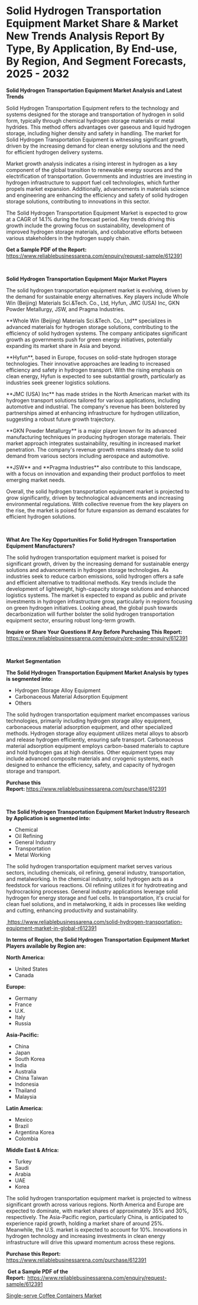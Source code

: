 <p><h1>Solid Hydrogen Transportation Equipment Market Share & Market New Trends Analysis Report By Type, By Application, By End-use, By Region, And Segment Forecasts, 2025 - 2032</h1></p><p><strong>Solid Hydrogen Transportation Equipment Market Analysis and Latest Trends</strong></p>
<p><p>Solid Hydrogen Transportation Equipment refers to the technology and systems designed for the storage and transportation of hydrogen in solid form, typically through chemical hydrogen storage materials or metal hydrides. This method offers advantages over gaseous and liquid hydrogen storage, including higher density and safety in handling. The market for Solid Hydrogen Transportation Equipment is witnessing significant growth, driven by the increasing demand for clean energy solutions and the need for efficient hydrogen delivery systems.</p><p>Market growth analysis indicates a rising interest in hydrogen as a key component of the global transition to renewable energy sources and the electrification of transportation. Governments and industries are investing in hydrogen infrastructure to support fuel cell technologies, which further propels market expansion. Additionally, advancements in materials science and engineering are enhancing the efficiency and safety of solid hydrogen storage solutions, contributing to innovations in this sector.</p><p>The Solid Hydrogen Transportation Equipment Market is expected to grow at a CAGR of 14.1% during the forecast period. Key trends driving this growth include the growing focus on sustainability, development of improved hydrogen storage materials, and collaborative efforts between various stakeholders in the hydrogen supply chain.</p></p>
<p><strong>Get a Sample PDF of the Report:&nbsp;</strong> <a href="https://www.reliablebusinessarena.com/enquiry/request-sample/612391?utm_campaign=3289&utm_medium=2&utm_source=Github&utm_content=ia&utm_term=29032025&utm_id=solid-hydrogen-transportation-equipment">https://www.reliablebusinessarena.com/enquiry/request-sample/612391</a></p>
<p>&nbsp;</p>
<p><strong>Solid Hydrogen Transportation Equipment Major Market Players</strong></p>
<p><p>The solid hydrogen transportation equipment market is evolving, driven by the demand for sustainable energy alternatives. Key players include Whole Win (Beijing) Materials Sci.&Tech. Co., Ltd, Hyfun, JMC (USA) Inc, GKN Powder Metallurgy, JSW, and Pragma Industries.</p><p>**Whole Win (Beijing) Materials Sci.&Tech. Co., Ltd** specializes in advanced materials for hydrogen storage solutions, contributing to the efficiency of solid hydrogen systems. The company anticipates significant growth as governments push for green energy initiatives, potentially expanding its market share in Asia and beyond.</p><p>**Hyfun**, based in Europe, focuses on solid-state hydrogen storage technologies. Their innovative approaches are leading to increased efficiency and safety in hydrogen transport. With the rising emphasis on clean energy, Hyfun is expected to see substantial growth, particularly as industries seek greener logistics solutions.</p><p>**JMC (USA) Inc** has made strides in the North American market with its hydrogen transport solutions tailored for various applications, including automotive and industrial. The company's revenue has been bolstered by partnerships aimed at enhancing infrastructure for hydrogen utilization, suggesting a robust future growth trajectory.</p><p>**GKN Powder Metallurgy** is a major player known for its advanced manufacturing techniques in producing hydrogen storage materials. Their market approach integrates sustainability, resulting in increased market penetration. The company's revenue growth remains steady due to solid demand from various sectors including aerospace and automotive.</p><p>**JSW** and **Pragma Industries** also contribute to this landscape, with a focus on innovation and expanding their product portfolios to meet emerging market needs.</p><p>Overall, the solid hydrogen transportation equipment market is projected to grow significantly, driven by technological advancements and increasing environmental regulations. With collective revenue from the key players on the rise, the market is poised for future expansion as demand escalates for efficient hydrogen solutions.</p></p>
<p>&nbsp;</p>
<p><strong>What Are The Key Opportunities For Solid Hydrogen Transportation Equipment Manufacturers?</strong></p>
<p><p>The solid hydrogen transportation equipment market is poised for significant growth, driven by the increasing demand for sustainable energy solutions and advancements in hydrogen storage technologies. As industries seek to reduce carbon emissions, solid hydrogen offers a safe and efficient alternative to traditional methods. Key trends include the development of lightweight, high-capacity storage solutions and enhanced logistics systems. The market is expected to expand as public and private investments in hydrogen infrastructure grow, particularly in regions focusing on green hydrogen initiatives. Looking ahead, the global push towards decarbonization will further bolster the solid hydrogen transportation equipment sector, ensuring robust long-term growth.</p></p>
<p><strong>Inquire or Share Your Questions If Any Before Purchasing This Report:</strong> <a href="https://www.reliablebusinessarena.com/enquiry/pre-order-enquiry/612391?utm_campaign=3289&utm_medium=2&utm_source=Github&utm_content=ia&utm_term=29032025&utm_id=solid-hydrogen-transportation-equipment">https://www.reliablebusinessarena.com/enquiry/pre-order-enquiry/612391</a></p>
<p>&nbsp;</p>
<p><strong>Market Segmentation</strong></p>
<p><strong>The Solid Hydrogen Transportation Equipment Market Analysis by types is segmented into:</strong></p>
<p><ul><li>Hydrogen Storage Alloy Equipment</li><li>Carbonaceous Material Adsorption Equipment</li><li>Others</li></ul></p>
<p><p>The solid hydrogen transportation equipment market encompasses various technologies, primarily including hydrogen storage alloy equipment, carbonaceous material adsorption equipment, and other specialized methods. Hydrogen storage alloy equipment utilizes metal alloys to absorb and release hydrogen efficiently, ensuring safe transport. Carbonaceous material adsorption equipment employs carbon-based materials to capture and hold hydrogen gas at high densities. Other equipment types may include advanced composite materials and cryogenic systems, each designed to enhance the efficiency, safety, and capacity of hydrogen storage and transport.</p></p>
<p><strong>Purchase this Report:&nbsp;</strong><a href="https://www.reliablebusinessarena.com/purchase/612391?utm_campaign=3289&utm_medium=2&utm_source=Github&utm_content=ia&utm_term=29032025&utm_id=solid-hydrogen-transportation-equipment">https://www.reliablebusinessarena.com/purchase/612391</a></p>
<p>&nbsp;</p>
<p><strong>The Solid Hydrogen Transportation Equipment Market Industry Research by Application is segmented into:</strong></p>
<p><ul><li>Chemical</li><li>Oil Refining</li><li>General Industry</li><li>Transportation</li><li>Metal Working</li></ul></p>
<p><p>The solid hydrogen transportation equipment market serves various sectors, including chemicals, oil refining, general industry, transportation, and metalworking. In the chemical industry, solid hydrogen acts as a feedstock for various reactions. Oil refining utilizes it for hydrotreating and hydrocracking processes. General industry applications leverage solid hydrogen for energy storage and fuel cells. In transportation, it's crucial for clean fuel solutions, and in metalworking, it aids in processes like welding and cutting, enhancing productivity and sustainability.</p></p>
<p><a href="https://www.reliablebusinessarena.com/solid-hydrogen-transportation-equipment-market-in-global-r612391?utm_campaign=3289&utm_medium=2&utm_source=Github&utm_content=ia&utm_term=29032025&utm_id=solid-hydrogen-transportation-equipment">&nbsp;https://www.reliablebusinessarena.com/solid-hydrogen-transportation-equipment-market-in-global-r612391</a></p>
<p><strong>In terms of Region, the Solid Hydrogen Transportation Equipment Market Players available by Region are:</strong></p>
<p>
    <p> <strong> North America: </strong>
        <ul>
            <li>United States</li>
            <li>Canada</li>
        </ul>
        </p> 
    <p> <strong> Europe: </strong>
        <ul>
            <li>Germany</li>
            <li>France</li>
            <li>U.K.</li>
            <li>Italy</li>
            <li>Russia</li>
        </ul>
        </p> 
    <p> <strong> Asia-Pacific: </strong>
        <ul>
            <li>China</li>
            <li>Japan</li>
            <li>South Korea</li>
            <li>India</li>
            <li>Australia</li>
            <li>China Taiwan</li>
            <li>Indonesia</li>
            <li>Thailand</li>
            <li>Malaysia</li>
        </ul>
        </p> 
    <p> <strong> Latin America: </strong>
        <ul>
            <li>Mexico</li>
            <li>Brazil</li>
            <li>Argentina Korea</li>
            <li>Colombia</li>
        </ul>
        </p> 
    <p> <strong> Middle East & Africa: </strong>
        <ul>
            <li>Turkey</li>
            <li>Saudi</li>
            <li>Arabia</li>
            <li>UAE</li>
            <li>Korea</li>
        </ul>
    </p>
    </p>
<p><p>The solid hydrogen transportation equipment market is projected to witness significant growth across various regions. North America and Europe are expected to dominate, with market shares of approximately 35% and 30%, respectively. The Asia-Pacific region, particularly China, is anticipated to experience rapid growth, holding a market share of around 25%. Meanwhile, the U.S. market is expected to account for 10%. Innovations in hydrogen technology and increasing investments in clean energy infrastructure will drive this upward momentum across these regions.</p></p>
<p><strong>Purchase this Report: </strong><a href="https://www.reliablebusinessarena.com/purchase/612391?utm_campaign=3289&utm_medium=2&utm_source=Github&utm_content=ia&utm_term=29032025&utm_id=solid-hydrogen-transportation-equipment">https://www.reliablebusinessarena.com/purchase/612391</a></p>
<p>&nbsp;<strong>Get a Sample PDF of the Report:&nbsp;&nbsp;</strong><a href="https://www.reliablebusinessarena.com/enquiry/request-sample/612391?utm_campaign=3289&utm_medium=2&utm_source=Github&utm_content=ia&utm_term=29032025&utm_id=solid-hydrogen-transportation-equipment">https://www.reliablebusinessarena.com/enquiry/request-sample/612391</a></p>
<p><strong></strong></p>
<p><p><a href="https://github.com/samesdufloiw/Market-Research-Report-List-1/blob/main/single-serve-coffee-containers-market.md?utm_campaign=3289&utm_medium=2&utm_source=Github&utm_content=ia&utm_term=29032025&utm_id=solid-hydrogen-transportation-equipment">Single-serve Coffee Containers Market</a></p></p>
